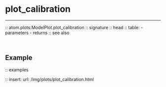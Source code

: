 # plot_calibration
------------------

:: atom.plots:ModelPlot.plot_calibration
    :: signature
    :: head
    :: table:
        - parameters
        - returns
    :: see also

<br>

## Example

:: examples

:: insert:
    url: /img/plots/plot_calibration.html
